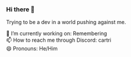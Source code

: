 ### Hi there 👋

Trying to be a dev in a world pushing against me.


🔭 I’m currently working on: Remembering
<br>📫 How to reach me through Discord: cartri
<br>😄 Pronouns: He/Him

